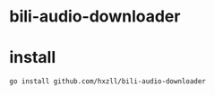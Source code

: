 bili-audio-downloader
===

# install

```shell
go install github.com/hxzll/bili-audio-downloader
```

